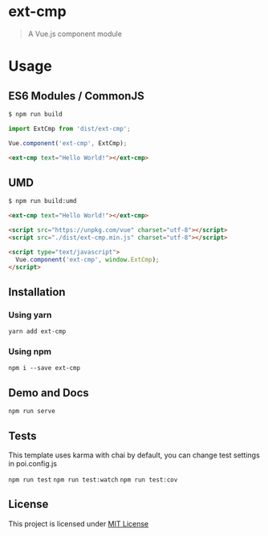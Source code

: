 # ext-cmp

> A Vue.js component module

# Usage

## ES6 Modules / CommonJS

```bash
$ npm run build
```

```js
import ExtCmp from 'dist/ext-cmp';

Vue.component('ext-cmp', ExtCmp);
```

```html
<ext-cmp text="Hello World!"></ext-cmp>
```

## UMD

```bash
$ npm run build:umd
```

```html
<ext-cmp text="Hello World!"></ext-cmp>

<script src="https://unpkg.com/vue" charset="utf-8"></script>
<script src="./dist/ext-cmp.min.js" charset="utf-8"></script>

<script type="text/javascript">
  Vue.component('ext-cmp', window.ExtCmp);
</script>
```

## Installation

### Using yarn

`yarn add ext-cmp`

### Using npm

`npm i --save ext-cmp`

## Demo and Docs

`npm run serve`

## Tests

This template uses karma with chai by default, you can change test settings in poi.config.js

`npm run test`
`npm run test:watch`
`npm run test:cov`

## License

This project is licensed under [MIT License](http://en.wikipedia.org/wiki/MIT_License)
